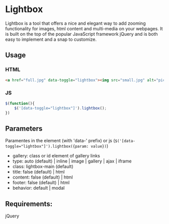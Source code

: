 # Lightbox
Lightbox is a tool that offers a nice and elegant way to add zooming functionality for images, html content and multi-media on your webpages. It is built on the top of the popular JavaScript framework jQuery and is both easy to implement and a snap to customize.

## Usage

### HTML
```html
<a href="full.jpg" data-toggle="lightbox"><img src="small.jpg" alt="pic"></a>
```

### JS
```javascript
$(function(){
	$('[data-toggle="lightbox"]').lightbox();
})
```

## Parameters
Paramentes in the element (with 'data-' prefix) or js (```$('[data-toggle="lightbox"]').lightbox({param: value})```)

- gallery: class or id element of gallery links
- type: auto (default) | inline | image | gallery | ajax | iframe
- class: lightbox-main (default)
- title: false (default) | html
- content: false (default) | html
- footer: false (default) | html
- behavior: default | modal

## Requirements:
jQuery
